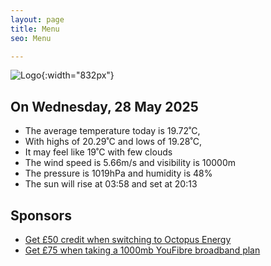 ```yaml
---
layout: page
title: Menu
seo: Menu

---
```


![Logo](/images/logo.jpg){:width="832px"}

<!-- weather_marker starts -->
## On Wednesday, 28 May 2025

- The average temperature today is 19.72˚C,
- With highs of 20.29˚C and lows of 19.28˚C,
- It may feel like 19˚C with few clouds
- The wind speed is 5.66m/s and visibility is 10000m
- The pressure is 1019hPa and humidity is 48%
- The sun will rise at 03:58 and set at 20:13

<!-- weather_marker ends -->

## Sponsors

- [Get £50 credit when switching to Octopus Energy](https://bit.ly/3oD1nnS)
- [Get £75 when taking a 1000mb YouFibre broadband plan](https://aklam.io/91zWhU?)
